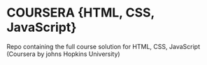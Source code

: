 # COURSERA {HTML, CSS, JavaScript}

Repo containing the full course solution for HTML, CSS, JavaScript (Coursera by johns Hopkins University)

 
